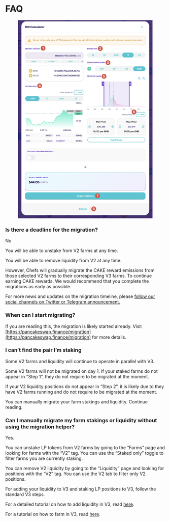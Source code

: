 # FAQ

<figure><img src="../../.gitbook/assets/image (24) (2).png" alt=""><figcaption></figcaption></figure>

### **Is there a deadline for the migration?**

No

You will be able to unstake from V2 farms at any time.

You will be able to remove liquidity from V2 at any time.

However, Chefs will gradually migrate the CAKE reward emissions from those selected V2 farms to their corresponding V3 farms. To continue earning CAKE rewards. We would recommend that you complete the migrations as early as possible.

For more news and updates on the migration timeline, please [follow our social channels on Twitter or Telegram announcement.](../../contact-us/social-accounts-and-communities.md)

### When can I start migrating?

If you are reading this, the migration is likely started already. Visit [https://pancakeswap.finance/migration](https://pancakeswap.finance/migration) for more details.

### I can’t find the pair I’m staking

Some V2 farms and liquidity will continue to operate in parallel with V3.

Some V2 farms will not be migrated on day 1. If your staked farms do not appear in “Step 1”, they do not require to be migrated at the moment.

If your V2 liquidity positions do not appear in “Step 2”, it is likely due to they have V2 farms running and do not require to be migrated at the moment.

You can manually migrate your farm stakings and liquidity. Continue reading.

### Can I manually migrate my farm stakings or liquidity without using the migration helper?

Yes.

You can unstake LP tokens from V2 farms by going to the “Farms” page and looking for farms with the “V2” tag. You can use the “Staked only” toggle to filter farms you are currently staking.

You can remove V2 liquidity by going to the “Liquidity” page and looking for positions with the “V2” tag. You can use the V2 tab to filter only V2 positions.

For adding your liquidity to V3 and staking LP positions to V3, follow the standard V3 steps.&#x20;

For a detailed tutorial on how to add liquidity in V3, read [here](../../products/pancakeswap-exchange/liquidity-guide.md).&#x20;

For a tutorial on how to farm in V3, read [here](../../products/yield-farming/how-to-use-farms.md).
